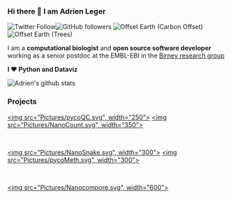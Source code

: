 ### Hi there 👋 I am Adrien Leger

![Twitter Follow](https://img.shields.io/twitter/follow/AdrienLeger2?label=Twitter&style=social)![GitHub followers](https://img.shields.io/github/followers/a-slide?label=Github&style=social)  ![Offset Earth (Carbon Offset)](https://img.shields.io/offset-earth/carbon/thebruneauleger?style=social) ![Offset Earth (Trees)](https://img.shields.io/offset-earth/trees/thebruneauleger?style=social)

I am a **computational biologist** and **open source software developer** working as a senior postdoc at the EMBL-EBI in the [Birney research group](https://www.ebi.ac.uk/research/birney) 

**I ❤️ Python and Dataviz**

![Adrien's github stats](https://github-readme-stats.vercel.app/api?username=a-slide&show_icons=true)

### Projects

<a href = "https://a-slide.github.io/pycoQC/"><img src="Pictures/pycoQC.svg", width="250"></a> <a href = "https://github.com/a-slide/NanoCount"><img src="Pictures/NanoCount.svg", width="350"></a>

</br>

<a href = "https://github.com/a-slide/NanoSnake"><img src="Pictures/NanoSnake.svg", width="300"></a> <a href = "https://a-slide.github.io/pycoMeth/"><img src="Pictures/pycoMeth.svg", width="300"></a>

</br>

<a href = "https://nanocompore.rna.rocks/"><img src="Pictures/Nanocompore.svg", width="600"></a>


